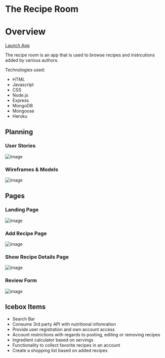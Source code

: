 # The Recipe Room


# Overview
[Launch App](https://thereciperoom.herokuapp.com/)

The recipe room is an app that is used to browse recipes and instrcutions added by various authors.

Technologies used:
* HTML
* Javascript
* CSS
* Node.js
* Express
* MongoDB
* Mongoose
* Heroku

## Planning

### User Stories

![image](https://user-images.githubusercontent.com/111325773/217380637-78a1fc37-c867-4b13-b478-7b496fbf10a5.png)

### Wireframes & Models

![image](https://user-images.githubusercontent.com/111325773/217380780-2443e38c-5ba6-4ac0-a74b-c8d0810c8da0.png)

## Pages
### Landing Page
![image](https://user-images.githubusercontent.com/111325773/217380540-89ff01bb-0e05-4785-b7c3-4849e5f26bc2.png)

### Add Recipe Page
![image](https://user-images.githubusercontent.com/111325773/217380960-d742072d-b944-4cec-90e5-6c9f4539e487.png)

### Show Recipe Details Page
![image](https://user-images.githubusercontent.com/111325773/217381094-8456a129-6d0e-4ad3-a6ec-0fd0adc89018.png)

### Review Form
![image](https://user-images.githubusercontent.com/111325773/217381155-817350b3-0ceb-4a06-82fc-6979dbaab754.png)


## Icebox Items
* Search Bar
* Consume 3rd party API with nutritional infomration
* Provide user registration and own account access
* Account restrictions with regards to posting, editing or removing recipes
* Ingredient calculator based on servings
* Functionality to collect favorite recipes in an account
* Create a shopping list based on added recipes
